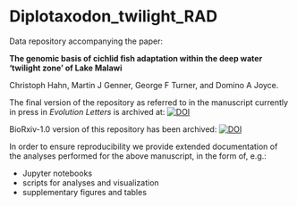 # Diplotaxodon_twilight_RAD


Data repository accompanying the paper:

__The genomic basis of cichlid fish adaptation within the deep water ‘twilight zone’ of Lake Malawi__

Christoph Hahn, Martin J Genner, George F Turner, and Domino A Joyce.


The final version of the repository as referred to in the manuscript currently in press in *Evolution Letters* is archived at: [![DOI](https://zenodo.org/badge/77223728.svg)](https://zenodo.org/badge/latestdoi/77223728)

BioRxiv-1.0 version of this repository has been archived: [![DOI](https://zenodo.org/badge/77223728.svg)](https://zenodo.org/badge/latestdoi/77223728)

In order to ensure reproducibility we provide extended documentation of the analyses performed for the above manuscript, in the form of, e.g.:
 - Jupyter notebooks
 - scripts for analyses and visualization
 - supplementary figures and tables


